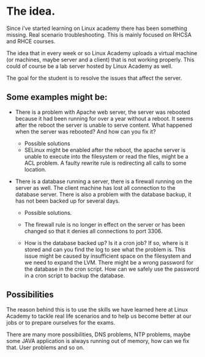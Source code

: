 # The idea.
Since i’ve started learning on Linux academy there has been something missing. Real scenario troubleshooting. This is mainly focused on RHCSA and RHCE courses.

The idea that in every week or so Linux Academy uploads a virtual machine (or machines, maybe server and a client)  that is not working properly. This could of course be a lab server hosted by Linux Academy as well.

The goal for the student is to resolve the issues that affect the server.

## Some examples might be:

* There is a problem with Apache web server, the server was rebooted because it had been running for over a year without a reboot. It seems after the reboot the server is unable to serve content. What happened when the server was rebooted? And how can you fix it?

	* Possible solutions
	* SELinux might be enabled after the reboot, the apache server is unable to execute into the filesystem or read the files, might be a ACL problem. A faulty rewrite rule is redirecting all calls to some location. 

* There is a database running a server, there is a firewall running on the server as well. The client machine has lost all connection to the database server. There is also a problem with the database backup, it has not been backed up for several days.

	* Possible solutions.
	* The firewall rule is no longer in effect on the server or has been changed so that it denies all connections to port 3306. 

	* How is the database backed up? Is it a cron job? If so, where is it stored and can you find the log to see what the problem is. This issue might be caused by insufficient space 		on the filesystem and we need to expand the LVM. There might be a wrong password for the database in the cron script. How can we safely use the password in a cron script to 		backup the database.

## Possibilities 

The reason behind this is to use the skills we have learned here at Linux Academy to tackle real life scenarios and to help us become better at our jobs or to prepare ourselves for the exams.

There are many more possibilities, DNS problems, NTP problems, maybe some JAVA application is always running out of memory, how can we fix that. User problems and so on.
